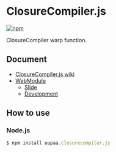 # ClosureCompiler.js

[![npm](https://nodei.co/npm/uupaa.closurecompiler.js.png?downloads=true&stars=true)](https://nodei.co/npm/uupaa.closurecompiler.js/)

ClosureCompiler warp function.

## Document

- [ClosureCompiler.js wiki](https://github.com/uupaa/ClosureCompiler.js/wiki/ClosureCompiler)
- [WebModule](https://github.com/uupaa/WebModule)
    - [Slide](http://uupaa.github.io/Slide/slide/WebModule/index.html)
    - [Development](https://github.com/uupaa/WebModule/wiki/Development)

## How to use

### Node.js

```js
$ npm install uupaa.closurecompiler.js

```

